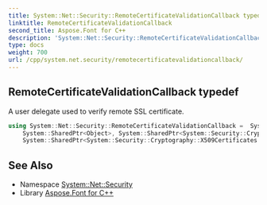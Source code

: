 ```yaml
---
title: System::Net::Security::RemoteCertificateValidationCallback typedef
linktitle: RemoteCertificateValidationCallback
second_title: Aspose.Font for C++
description: 'System::Net::Security::RemoteCertificateValidationCallback typedef. A user delegate used to verify remote SSL certificate in C++.'
type: docs
weight: 700
url: /cpp/system.net.security/remotecertificatevalidationcallback/
---
```

## RemoteCertificateValidationCallback typedef


A user delegate used to verify remote SSL certificate.

```cpp
using System::Net::Security::RemoteCertificateValidationCallback =  System::MulticastDelegate<bool(
    System::SharedPtr<Object>, System::SharedPtr<System::Security::Cryptography::X509Certificates::X509Certificate>,
    System::SharedPtr<System::Security::Cryptography::X509Certificates::X509Chain>, SslPolicyErrors)>
```

## See Also

* Namespace [System::Net::Security](../)
* Library [Aspose.Font for C++](../../)

